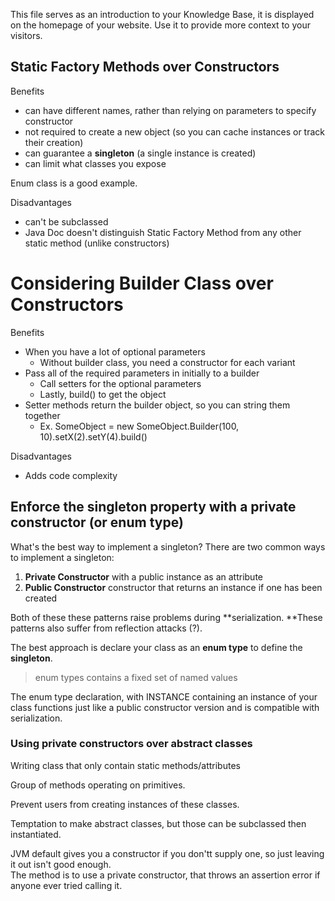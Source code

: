 This file serves as an introduction to your Knowledge Base, it is displayed on the homepage of your website. Use it to provide more context to your visitors.

## Static Factory Methods over Constructors

Benefits

* can have different names, rather than relying on parameters to specify constructor
* not required to create a new object \(so you can cache instances or track their creation\)
* can guarantee a **singleton** \(a single instance is created\)
* can limit what classes you expose 

Enum class is a good example.

Disadvantages

* can't be subclassed
* Java Doc doesn't distinguish Static Factory Method from any other static method \(unlike constructors\)

# Considering Builder Class over Constructors

Benefits

* When you have a lot of optional parameters
  * Without builder class, you need a constructor for each variant
* Pass all of the required parameters in initially to a builder
  * Call setters for the optional parameters
  * Lastly, build\(\) to get the object
* Setter methods return the builder object, so you can string them together
  * Ex. SomeObject = new SomeObject.Builder\(100, 10\).setX\(2\).setY\(4\).build\(\)

Disadvantages

* Adds code complexity



## Enforce the singleton property with a private constructor \(or enum type\)

What's the best way to implement a singleton? There are two common ways to implement a singleton:

1. **Private Constructor** with a public instance as an attribute
2. **Public Constructor** constructor that returns an instance if one has been created

Both of these these patterns raise problems during **serialization. **These patterns also suffer from reflection attacks \(?\). 

The best approach is declare your class as an **enum type** to define the **singleton**. 

> enum types contains a fixed set of named values

The enum type declaration, with INSTANCE containing an instance of your class functions just like a public constructor version and is compatible with serialization. 



### Using private constructors over abstract classes

Writing class that only contain static methods/attributes

Group of methods operating on primitives.

Prevent users from creating instances of these classes.

Temptation to make abstract classes, but those can be subclassed then instantiated.

JVM default gives you a constructor if you don'tt supply one, so just leaving it out isn't good enough.  
The method is to use a private constructor, that throws an assertion error if anyone ever tried calling it.







